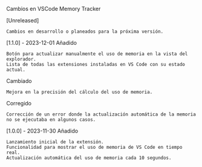 Cambios en VSCode Memory Tracker

[Unreleased]

    Cambios en desarrollo o planeados para la próxima versión.

[1.1.0] - 2023-12-01
Añadido

    Botón para actualizar manualmente el uso de memoria en la vista del explorador.
    Lista de todas las extensiones instaladas en VS Code con su estado actual.

Cambiado

    Mejora en la precisión del cálculo del uso de memoria.

Corregido

    Corrección de un error donde la actualización automática de la memoria no se ejecutaba en algunos casos.

[1.0.0] - 2023-11-30
Añadido

    Lanzamiento inicial de la extensión.
    Funcionalidad para mostrar el uso de memoria de VS Code en tiempo real.
    Actualización automática del uso de memoria cada 10 segundos.
